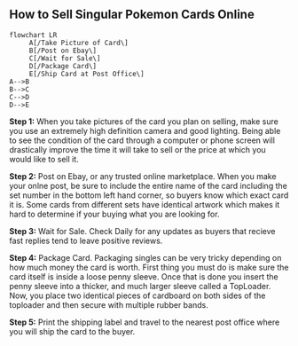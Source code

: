 ## How to Sell Singular Pokemon Cards Online

```mermaid
flowchart LR
     A[/Take Picture of Card\]
     B[/Post on Ebay\]
     C[/Wait for Sale\]
     D[/Package Card\]
     E[/Ship Card at Post Office\]
A-->B
B-->C
C-->D
D-->E

```
**Step 1:** When you take pictures of the card you plan on selling, make sure you use an extremely high definition camera and good lighting. Being able to see the condition of the card through a computer or phone screen will drastically improve the time it will take to sell or the price at which you would like to sell it.

**Step 2:** Post on Ebay, or any trusted online marketplace. When you make your onlne post, be sure to include the entire name of the card including the set number in the bottom left hand corner, so buyers know which exact card it is. Some cards from different sets have identical artwork which makes it hard to determine if your buying what you are looking for.

**Step 3:** Wait for Sale. Check Daily for any updates as buyers that recieve fast replies tend to leave positive reviews.

**Step 4:** Package Card. Packaging singles can be very tricky depending on how much money the card is worth. First thing you must do is make sure the card itself is inside a loose penny sleeve. Once that is done you insert the penny sleeve into a thicker, and much larger sleeve called a TopLoader. Now, you place two identical pieces of cardboard on both sides of the toploader and then secure with multiple rubber bands.

**Step 5:** Print the shipping label and travel to the nearest post office where you will ship the card to the buyer.
     
    
     


